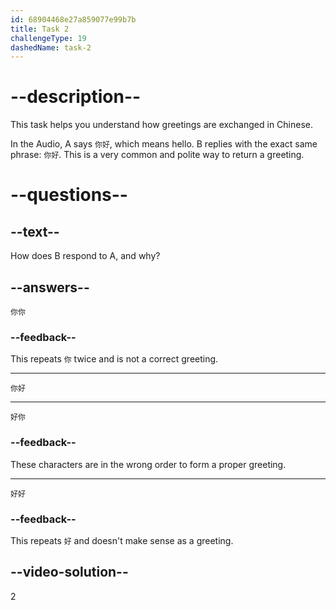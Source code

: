 ```yaml
---
id: 68904468e27a859077e99b7b
title: Task 2
challengeType: 19
dashedName: task-2
---
```


<!-- 
(Audio) A: 你好
B: 你好
-->

# --description--

This task helps you understand how greetings are exchanged in Chinese.

In the Audio, A says `你好`, which means hello. B replies with the exact same phrase: `你好`. This is a very common and polite way to return a greeting.

# --questions--

## --text--

How does B respond to A, and why?

## --answers--

`你你`

### --feedback--

This repeats `你` twice and is not a correct greeting.

---

`你好`

---

`好你`

### --feedback--

These characters are in the wrong order to form a proper greeting.

---

`好好`

### --feedback--

This repeats `好` and doesn't make sense as a greeting.

## --video-solution--

2
